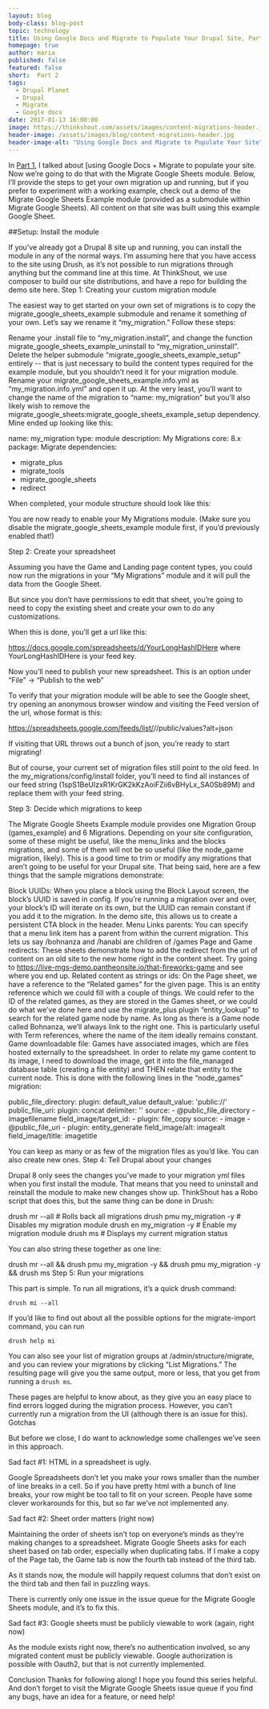 ```yaml
---
layout: blog
body-class: blog-post
topic: technology
title: Using Google Docs and Migrate to Populate Your Drupal Site, Part 2
homepage: true
author: maria  
published: false
featured: false
short:  Part 2
tags:
  - Drupal Planet
  - Drupal
  - Migrate
  - Google docs
date: 2017-01-13 16:00:00
image: https://thinkshout.com/assets/images/content-migrations-header.jpg
header-image: /assets/images/blog/content-migrations-header.jpg
header-image-alt: "Using Google Docs and Migrate to Populate Your Site"
---
```


In [Part 1](), I talked about [using Google Docs + Migrate to populate your site. Now we’re going to do that with the Migrate Google Sheets module. Below, I’ll provide the steps to get your own migration up and running, but if you prefer to experiment with a working example, check out a demo of the Migrate Google Sheets Example module (provided as a submodule within Migrate Google Sheets). All content on that site was built using this example Google Sheet. 

##Setup: Install the module

If you’ve already got a Drupal 8 site up and running, you can install the module in any of the normal ways. I’m assuming here that you have access to the site using Drush, as it’s not possible to run migrations through anything but the command line at this time. At ThinkShout, we use composer to build our site distributions, and have a repo for building the demo site here.
Step 1: Creating your custom migration module

The easiest way to get started on your own set of migrations is to copy the migrate_google_sheets_example submodule and rename it something of your own. Let’s say we rename it “my_migration.” Follow these steps:

Rename your .install file to “my_migration.install”, and change the function migrate_google_sheets_example_uninstall to “my_migration_uninstall”.
Delete the helper submodule “migrate_google_sheets_example_setup” entirely -- that is just necessary to build the content types required for the example module, but you shouldn’t need it for your migration module.
Rename your migrate_google_sheets_example.info.yml as “my_migration.info.yml” and open it up. At the very least, you’ll want to change the name of the migration to “name: my_migration” but you’ll also likely wish to remove the migrate_google_sheets:migrate_google_sheets_example_setup dependency. Mine ended up looking like this:

name: my_migration
type: module
description: My Migrations
core: 8.x
package: Migrate
dependencies:
  - migrate_plus
  - migrate_tools
  - migrate_google_sheets
  - redirect

When completed, your module structure should look like this:



You are now ready to enable your My Migrations module. (Make sure you disable the migrate_google_sheets_example module first, if you’d previously enabled that!)

Step 2: Create your spreadsheet

Assuming you have the Game and Landing page content types, you could now run the migrations in your “My Migrations” module and it will pull the data from the Google Sheet.

But since you don’t have permissions to edit that sheet, you’re going to need to copy the existing sheet and create your own to do any customizations.



When this is done, you’ll get a url like this:

https://docs.google.com/spreadsheets/d/YourLongHashIDHere where YourLongHashIDHere is your feed key.

Now you’ll need to publish your new spreadsheet. This is an option under “File” -> “Publish to the web”


To verify that your migration module will be able to see the Google sheet, try opening an anonymous browser window and visiting the Feed version of the url, whose format is this:

https://spreadsheets.google.com/feeds/list/<KEY>/<SHEET>/public/values?alt=json

If visiting that URL throws out a bunch of json, you’re ready to start migrating!

But of course, your current set of migration files still point to the old feed. In the my_migrations/config/install folder, you’ll need to find all instances of our feed string (1spS1BeUIzxR1KrGK2kKzAoiFZii6vBHyLx_SA0Sb89M) and replace them with your feed string.

Step 3: Decide which migrations to keep

The Migrate Google Sheets Example module provides one Migration Group (games_example) and 6 Migrations. Depending on your site configuration, some of these might be useful, like the menu_links and the blocks migrations, and some of them will not be so useful (like the node_game migration, likely). This is a good time to trim or modify any migrations that aren’t going to be useful for your Drupal site. That being said, here are a few things that the sample migrations demonstrate:

Block UUIDs: When you place a block using the Block Layout screen, the block’s UUID is saved in config. If you’re running a migration over and over, your block’s ID will iterate on its own, but the UUID can remain constant if  you add it to the migration. In the demo site, this allows us to create a persistent CTA block in the header. 
Menu Links parents: You can specify that a menu link item has a parent from within the current migration. This lets us say /bohnanza and /hanabi are children of /games
Page and Game redirects: These sheets demonstrate how to add the redirect from the url of content on an old site to the new home right in the content sheet. Try going to https://live-mgs-demo.pantheonsite.io/that-fireworks-game and see where you end up.
Related content as strings or ids: On the Page sheet, we have a reference to the “Related games” for the given page. This is an entity reference which we could fill with a couple of things. We could refer to the ID of the related games, as they are stored in the Games sheet, or we could do what we’ve done here and use the migrate_plus plugin “entity_lookup” to search for the related game node by name. 
As long as there is a Game node called Bohnanza, we’ll always link to the right one. This is particularly useful with Term references, where the name of the item ideally remains constant.
Game downloadable file: Games have associated images, which are files hosted externally to the spreadsheet. In order to relate my game content to its image, I need to download the image, get it into the file_managed database table (creating a file entity) and THEN relate that entity to the current node. This is done with the following lines in the “node_games” migration:

public_file_directory:
    plugin: default_value
    default_value: 'public://'
  public_file_uri:
    plugin: concat
    delimiter: ''
    source:
      - @public_file_directory
      - imagefilename
  field_image/target_id:
    -
      plugin: file_copy
      source:
        - image
        - @public_file_uri
    -
      plugin: entity_generate
  field_image/alt: imagealt
  field_image/title: imagetitle

You can keep as many or as few of the migration files as you’d like. You can also create new ones. 
Step 4: Tell Drupal about your changes

Drupal 8 only sees the changes you’ve made to your migration yml files when you first install the module. That means that you need to uninstall and reinstall the module to make new changes show up. ThinkShout has a Robo script that does this, but the same thing can be  done in Drush:

drush mr --all             # Rolls back all migrations
drush pmu my_migration -y  # Disables my migration module
drush en my_migration -y   # Enable my migration module
drush ms                   # Displays my current migration status

You can also string these together as one line:

drush mr --all && drush pmu my_migration -y && drush pmu my_migration -y && drush ms
Step 5: Run your migrations

This part is simple. To run all migrations, it’s a quick drush command:

`drush mi --all`

If you’d like to find out about all the possible options for the migrate-import command, you can run 

`drush help mi`

You can also see your list of migration groups at /admin/structure/migrate, and you can review your migrations by clicking “List Migrations.” The resulting page will give you the same output, more or less, that you get from running a `drush ms`. 



These pages are helpful to know about, as they give you an easy place to find errors logged during the migration process. However, you can’t currently run a migration from the UI (although there is an issue for this).
Gotchas

But before we close, I do want to acknowledge some challenges we’ve seen in this approach.

Sad fact #1: HTML in a spreadsheet is ugly. 

Google Spreadsheets don’t let you make your rows smaller than the number of line breaks in a cell. So if you have pretty html with a bunch of line breaks, your row might be too tall to fit on your screen. People have some clever workarounds for this, but so far we’ve not implemented any.

Sad fact #2: Sheet order matters (right now)

Maintaining the order of sheets isn’t top on everyone’s minds as they’re making changes to a spreadsheet. Migrate Google Sheets asks for each sheet based on tab order, especially when duplicating tabs. If I make a copy of the Page tab, the Game tab is now the fourth tab instead of the third tab. 



As it stands now, the module will happily request columns that don’t exist on the third tab and then fail in puzzling ways.

There is currently only one issue in the issue queue for the Migrate Google Sheets module, and it’s to fix this. 

Sad fact #3: Google sheets must be publicly viewable to work (again, right now)

As the module exists right now, there’s no authentication involved, so any migrated content must be publicly viewable. Google authorization is possible with Oauth2, but that is not currently implemented. 

Conclusion
Thanks for following along! I hope you found this series helpful. And don’t forget to visit the Migrate Google Sheets issue queue if you find any bugs, have an idea for a feature, or need help! 
